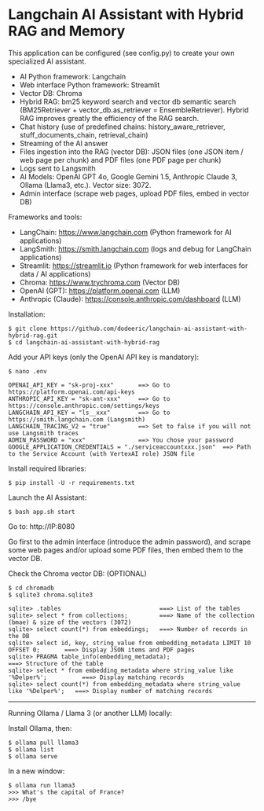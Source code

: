 # Langchain AI Assistant with Hybrid RAG and Memory

This application can be configured (see config.py) to create your own specialized AI assistant.

- AI Python framework: Langchain
- Web interface Python framework: Streamlit
- Vector DB: Chroma
- Hybrid RAG: bm25 keyword search and vector db semantic search (BM25Retriever + vector_db.as_retriever = EnsembleRetriever). Hybrid RAG improves greatly the efficiency of the RAG search.
- Chat history (use of predefined chains: history_aware_retriever, stuff_documents_chain, retrieval_chain)
- Streaming of the AI answer
- Files ingestion into the RAG (vector DB): JSON files (one JSON item / web page per chunk) and PDF files (one PDF page per chunk)
- Logs sent to Langsmith
- AI Models: OpenAI GPT 4o, Google Gemini 1.5, Anthropic Claude 3, Ollama (Llama3, etc.). Vector size: 3072.
- Admin interface (scrape web pages, upload PDF files, embed in vector DB)
 
Frameworks and tools:

- LangChain: https://www.langchain.com (Python framework for AI applications)
- LangSmith: https://smith.langchain.com (logs and debug for LangChain applications)
- Streamlit: https://streamlit.io (Python framework for web interfaces for data / AI applications)
- Chroma: https://www.trychroma.com (Vector DB)
- OpenAI (GPT): https://platform.openai.com (LLM)
- Anthropic (Claude): https://console.anthropic.com/dashboard (LLM)

Installation:

```
$ git clone https://github.com/dodeeric/langchain-ai-assistant-with-hybrid-rag.git
$ cd langchain-ai-assistant-with-hybrid-rag
```

Add your API keys (only the OpenAI API key is mandatory):

```
$ nano .env
```

```
OPENAI_API_KEY = "sk-proj-xxx"       ==> Go to https://platform.openai.com/api-keys
ANTHROPIC_API_KEY = "sk-ant-xxx"     ==> Go to https://console.anthropic.com/settings/keys
LANGCHAIN_API_KEY = "ls__xxx"        ==> Go to https://smith.langchain.com (Langsmith)
LANGCHAIN_TRACING_V2 = "true"        ==> Set to false if you will not use Langsmith traces
ADMIN_PASSWORD = "xxx"               ==> You chose your password
GOOGLE_APPLICATION_CREDENTIALS = "./serviceaccountxxx.json"  ==> Path to the Service Account (with VertexAI role) JSON file
```

Install required libraries:

```
$ pip install -U -r requirements.txt
```

Launch the AI Assistant:

```
$ bash app.sh start
```

Go to: http://IP:8080

Go first to the admin interface (introduce the admin password), and scrape some web pages and/or upload some PDF files, then embed them to the vector DB.

Check the Chroma vector DB: (OPTIONAL)

```
$ cd chromadb
$ sqlite3 chroma.sqlite3
```
```
sqlite> .tables                            ===> List of the tables
sqlite> select * from collections;         ===> Name of the collection (bmae) & size of the vectors (3072)
sqlite> select count(*) from embeddings;   ===> Number of records in the DB
sqlite> select id, key, string_value from embedding_metadata LIMIT 10 OFFSET 0;       ===> Display JSON items and PDF pages
sqlite> PRAGMA table_info(embedding_metadata);                                        ===> Structure of the table   
sqlite> select * from embedding_metadata where string_value like '%Delper%';          ===> Display matching records
sqlite> select count(*) from embedding_metadata where string_value like '%Delper%';   ===> Display number of matching records
```

---

Running Ollama / Llama 3 (or another LLM) locally:

Install Ollama, then:

```
$ ollama pull llama3
$ ollama list
$ ollama serve
```

In a new window:

```
$ ollama run llama3
>>> What's the capital of France?
>>> /bye
```
